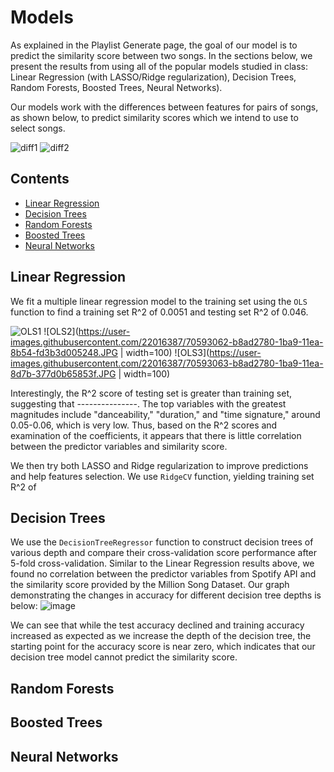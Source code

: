 # Models
As explained in the Playlist Generate page, the goal of our model is to predict the similarity score between two songs. In the sections below, we present the results from using all of the popular models studied in class: Linear Regression (with LASSO/Ridge regularization), Decision Trees, Random Forests, Boosted Trees, Neural Networks).

Our models work with the differences between features for pairs of songs, as shown below, to predict similarity scores which we intend to use to select songs. 

![diff1](https://user-images.githubusercontent.com/22016387/70591975-0e7fd080-1ba6-11ea-960f-bccb64912ffe.JPG)
![diff2](https://user-images.githubusercontent.com/22016387/70591976-0f186700-1ba6-11ea-93be-65ff1b8051d3.JPG)


## Contents
* [Linear Regression](#Linear-Regression)
* [Decision Trees](#Decision-Trees)
* [Random Forests](#Random-Forests)
* [Boosted Trees](#Boosted-Trees)
* [Neural Networks](#Neural-Networks)

## Linear Regression
We fit a multiple linear regression model to the training set using the `OLS` function to find a training set R^2 of 0.0051 and testing set R^2 of 0.046. 

![OLS1](https://user-images.githubusercontent.com/22016387/70593061-b8149100-1ba9-11ea-84a9-97780c652a90.JPG?s=10)
![OLS2](https://user-images.githubusercontent.com/22016387/70593062-b8ad2780-1ba9-11ea-8b54-fd3b3d005248.JPG | width=100)
![OLS3](https://user-images.githubusercontent.com/22016387/70593063-b8ad2780-1ba9-11ea-8d7b-377d0b65853f.JPG | width=100)

Interestingly, the R^2 score of testing set is greater than training set, suggesting that ---------------. The top variables with the greatest magnitudes include "danceability," "duration," and "time signature," around 0.05-0.06, which is very low. Thus, based on the R^2 scores and examination of the coefficients, it appears that there is little correlation between the predictor variables and similarity score. 

We then try both LASSO and Ridge regularization to improve predictions and help features selection. We use `RidgeCV` function, yielding training set R^2 of 

## Decision Trees
We use the `DecisionTreeRegressor` function to construct decision trees of various depth and compare their cross-validation score performance after 5-fold cross-validation. Similar to the Linear Regression results above, we found no correlation between the predictor variables from Spotify API and the similarity score provided by the Million Song Dataset. Our graph demonstrating the changes in accuracy for different decision tree depths is below:
![image](https://user-images.githubusercontent.com/16892763/70590487-da55e100-1ba0-11ea-87e9-01fc7ea33bd5.png)

We can see that while the test accuracy declined and training accuracy increased as expected as we increase the depth of the decision tree, the starting point for the accuracy score is near zero, which indicates that our decision tree model cannot predict the similarity score. 

## Random Forests

## Boosted Trees

## Neural Networks
